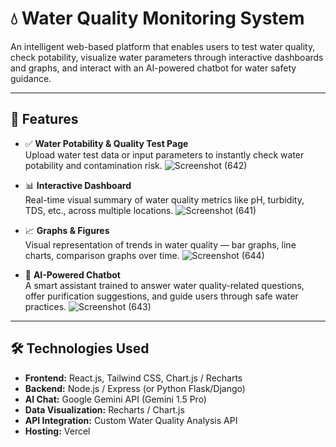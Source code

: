 # 💧 Water Quality Monitoring System

An intelligent web-based platform that enables users to test water quality, check potability, visualize water parameters through interactive dashboards and graphs, and interact with an AI-powered chatbot for water safety guidance.

---

## 🌟 Features

- ✅ **Water Potability & Quality Test Page**  
  Upload water test data or input parameters to instantly check water potability and contamination risk.
  ![Screenshot (642)](https://github.com/user-attachments/assets/9faee2f2-f2a7-401c-bec1-64b75a4129de)


- 📊 **Interactive Dashboard**  
  Real-time visual summary of water quality metrics like pH, turbidity, TDS, etc., across multiple locations.
![Screenshot (641)](https://github.com/user-attachments/assets/b74be132-6f60-4f37-863a-6d412e7e83fa)


- 📈 **Graphs & Figures**  
  Visual representation of trends in water quality — bar graphs, line charts, comparison graphs over time.
  ![Screenshot (644)](https://github.com/user-attachments/assets/0ba5b4cf-c983-490f-aa24-b753933b34e5)


- 🤖 **AI-Powered Chatbot**  
  A smart assistant trained to answer water quality-related questions, offer purification suggestions, and guide users through safe water practices.
![Screenshot (643)](https://github.com/user-attachments/assets/fc0755c5-69ac-4614-9afb-1f06caa13e5e)

---

## 🛠️ Technologies Used

- **Frontend:** React.js, Tailwind CSS, Chart.js / Recharts  
- **Backend:** Node.js / Express (or Python Flask/Django)  
- **AI Chat:** Google Gemini API (Gemini 1.5 Pro)  
- **Data Visualization:** Recharts / Chart.js  
- **API Integration:** Custom Water Quality Analysis API  
- **Hosting:** Vercel 

